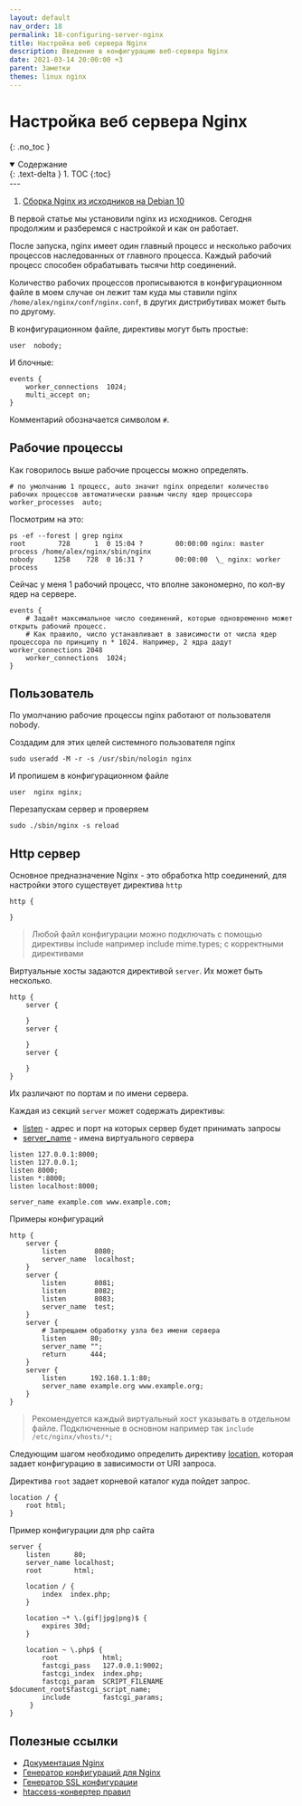 ```yaml
---
layout: default
nav_order: 18
permalink: 18-configuring-server-nginx
title: Настройка веб сервера Nginx
description: Введение в конфигурацию веб-сервера Nginx
date: 2021-03-14 20:00:00 +3
parent: Заметки
themes: linux nginx
---
```


# Настройка веб сервера Nginx
{: .no_toc }

<details open markdown="block">
  <summary>
    Содержание
  </summary>
  {: .text-delta }
1. TOC
{:toc}
</details>
---

1. [Сборка Nginx из исходников на Debian 10](https://lexusalex.ru/10-linux-debian-installing-nginx-from-source)

В первой статье мы установили nginx из исходников.
Сегодня продолжим и разберемся с настройкой и как он работает.

После запуска, nginx имеет один главный процесс и несколько рабочих процессов наследованных от главного процесса.
Каждый рабочий процесс способен обрабатывать тысячи http соединений.

Количество рабочих процессов прописываются в конфигурационном файле в моем случае он лежит там куда мы ставили nginx
`/home/alex/nginx/conf/nginx.conf`, в других дистрибутивах может быть по другому.

В конфигурационном файле, директивы могут быть простые:

```text
user  nobody;
```
И блочные:

```text
events {
    worker_connections  1024;
    multi_accept on;
}
```
Комментарий обозначается символом `#`.

## Рабочие процессы

Как говорилось выше рабочие процессы можно определять.

```text
# по умолчанию 1 процесс, auto значит nginx определит количество рабочих процессов автоматически равным числу ядер процессора
worker_processes  auto;
```
Посмотрим на это:

```shell
ps -ef --forest | grep nginx
root        728      1  0 15:04 ?        00:00:00 nginx: master process /home/alex/nginx/sbin/nginx
nobody     1258    728  0 16:31 ?        00:00:00  \_ nginx: worker process
```

Сейчас у меня 1 рабочий процесс, что вполне закономерно, по кол-ву ядер на сервере.

```text
events {
    # Задаёт максимальное число соединений, которые одновременно может открыть рабочий процесс.
    # Как правило, число устанавливают в зависимости от числа ядер процессора по принципу n * 1024. Например, 2 ядра дадут worker_connections 2048
    worker_connections  1024; 
}
```

## Пользователь

По умолчанию рабочие процессы nginx работают от пользователя nobody.

Создадим для этих целей системного пользователя nginx

```shell
sudo useradd -M -r -s /usr/sbin/nologin nginx
```
И пропишем в конфигурационном файле

```text
user  nginx nginx;
```

Перезапускам сервер и проверяем

```shell
sudo ./sbin/nginx -s reload
```

## Http сервер

Основное предназначение Nginx - это обработка http соединений, для настройки этого существует директива `http`

```text
http {

}
```

> Любой файл конфигурации можно подключать с помощью директивы include например include mime.types; с корректными директивами

Виртуальные хосты задаются директивой `server`. Их может быть несколько.

```text
http {
    server {
    
    }
    server {
    
    }
    server {
    
    }
}
```

Их различают по портам и по имени сервера.

Каждая из секций `server` может содержать директивы:

- [listen](https://nginx.org/ru/docs/http/ngx_http_core_module.html#listen) - адрес и порт на которых сервер будет принимать запросы
- [server_name](https://nginx.org/ru/docs/http/ngx_http_core_module.html#server_name) - имена виртуального сервера

```text
listen 127.0.0.1:8000;
listen 127.0.0.1;
listen 8000;
listen *:8000;
listen localhost:8000;

server_name example.com www.example.com;
```

Примеры конфигураций

```text
http {
    server {
        listen       8080;
        server_name  localhost;
    }
    server {
        listen       8081;
        listen       8082;
        listen       8083;
        server_name  test;
    }
    server {
        # Запрещаем обработку узла без имени сервера
        listen      80;
        server_name "";
        return      444;
    }
    server {
        listen      192.168.1.1:80;
        server_name example.org www.example.org;
    }
}
```

> Рекомендуется каждый виртуальный хост указывать в отдельном файле. Подключенные в основном например так `include /etc/nginx/vhosts/*;`

Следующим шагом необходимо определить директиву [location](https://nginx.org/ru/docs/http/ngx_http_core_module.html#location),
которая задает конфигурацию в зависимости от URI запроса.

Директива `root` задает корневой каталог куда пойдет запрос.

```text
location / {
    root html;
}
```

Пример конфигурации для php сайта

```text
server {
    listen      80;
    server_name localhost;
    root        html;

    location / {
        index  index.php;
    }

    location ~* \.(gif|jpg|png)$ {
        expires 30d;
    }
    
    location ~ \.php$ {
        root           html;
        fastcgi_pass   127.0.0.1:9002;
        fastcgi_index  index.php;
        fastcgi_param  SCRIPT_FILENAME  $document_root$fastcgi_script_name;
        include        fastcgi_params;
     }
}
```

## Полезные ссылки

- [Документация Nginx](https://nginx.org/ru/docs/)
- [Генератор конфигураций для Nginx](https://www.digitalocean.com/community/tools/nginx?global.app.lang=ru)
- [Генератор SSL конфигурации](https://ssl-config.mozilla.org/)
- [htaccess-конвертер правил](https://winginx.com/ru/htaccess)
